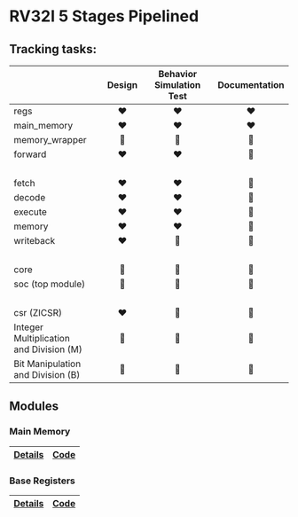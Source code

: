 # RV32I 5 Stages Pipelined

## Tracking tasks:

||Design|Behavior<br>Simulation Test|Documentation|
|:-|:-:|:-:|:-:|
|regs|:heart:|:heart:|:heart:|
|main_memory|:heart:|:heart:|:heart:|
|memory_wrapper|:white_heart:|:white_heart:|:white_heart:|
|forward|:heart:|:heart:|:white_heart:|
|<br>|
|fetch|:heart:|:heart:|:white_heart:|
|decode|:heart:|:heart:|:white_heart:|
|execute|:heart:|:heart:|:white_heart:|
|memory|:heart:|:heart:|:white_heart:|
|writeback|:heart:|:white_heart:|:white_heart:|
|<br>|
|core|:white_heart:|:white_heart:|:white_heart:|
|soc (top module)|:white_heart:|:white_heart:|:white_heart:|
|<br>|
|csr (ZICSR)|:heart:|:white_heart:|:white_heart:|
|Integer Multiplication<br>and Division (M)|:white_heart:|:white_heart:|:white_heart:|
|Bit Manipulation<br>and Division (B)|:white_heart:|:white_heart:|:white_heart:|



## Modules
### Main Memory

|[Details](./docs/modules/main_memory/main_memory.md)|[Code](./hw/rtl/main_memory.sv)|
|-|-|

### Base Registers

|[Details](./docs/modules/regs/regs.md)|[Code](./hw/rtl/regs.sv)|
|-|-|